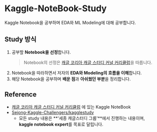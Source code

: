 # Kaggle-NoteBook-Study

Kaggle Notebook을 공부하며 EDA와 ML Modeling에 대해 공부합니다.

## Study 방식

1. 공부할 **Notebook을 선정**합니다.
    > Notebook의 선정은 [캐글 코리아 캐글 스터디 커널 커리큘럼](https://kaggle-kr.tistory.com/32)을 따릅니다.
2. Notebook을 따라하면서 저자의 **EDA와 Modeling의 흐름을 이해**합니다.
3. 해당 Notebook을 공부하며 **배운 점**과 **아쉬웠던 부분**을 정리합니다.

## Reference

- [캐글 코리아 캐글 스터디 커널 커리큘럼](https://kaggle-kr.tistory.com/32) 에 있는 Kaggle NoteBook
- [Sejong-Kaggle-Challengers/kagglestudy](https://github.com/Sejong-Kaggle-Challengers/kagglestudy)
    - 모든 study 내용은 **'세종 캐글스터디 그룹'**에서 진행하는 내용이며, **kaggle notebook expert**를 목표로 달립니다.
